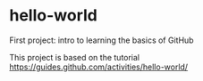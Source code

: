 # hello-world
First project: intro to learning the basics of GitHub

This project is based on the tutorial https://guides.github.com/activities/hello-world/
